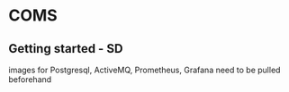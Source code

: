 # COMS

## Getting started - SD

images for Postgresql, ActiveMQ, Prometheus, Grafana need to be pulled beforehand


